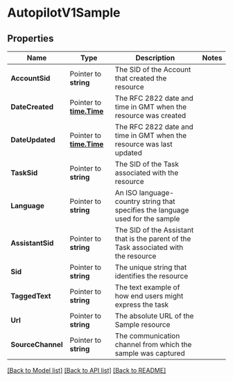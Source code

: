 # AutopilotV1Sample

## Properties

Name | Type | Description | Notes
------------ | ------------- | ------------- | -------------
**AccountSid** | Pointer to **string** | The SID of the Account that created the resource |
**DateCreated** | Pointer to [**time.Time**](time.Time.md) | The RFC 2822 date and time in GMT when the resource was created |
**DateUpdated** | Pointer to [**time.Time**](time.Time.md) | The RFC 2822 date and time in GMT when the resource was last updated |
**TaskSid** | Pointer to **string** | The SID of the Task associated with the resource |
**Language** | Pointer to **string** | An ISO language-country string that specifies the language used for the sample |
**AssistantSid** | Pointer to **string** | The SID of the Assistant that is the parent of the Task associated with the resource |
**Sid** | Pointer to **string** | The unique string that identifies the resource |
**TaggedText** | Pointer to **string** | The text example of how end users might express the task |
**Url** | Pointer to **string** | The absolute URL of the Sample resource |
**SourceChannel** | Pointer to **string** | The communication channel from which the sample was captured |

[[Back to Model list]](../README.md#documentation-for-models) [[Back to API list]](../README.md#documentation-for-api-endpoints) [[Back to README]](../README.md)


